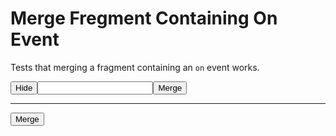 # Merge Fregment Containing On Event

Tests that merging a fragment containing an `on` event works.

<div>
  <div id="content" data-signals-hidden="false" data-show="!$hidden"><button data-on-click="$hidden = true" data-show="!$hidden" class="btn">Hide</button><input data-bind-name class="input input-bordered" /><button data-on-click="@get('/tests/merge_fragment_containing_on_event/data')" class="btn">Merge</button></div>
  <hr />
  <button id="clickable" data-on-click="@get('/tests/merge_fragment_containing_on_event/data')" class="btn">Merge</button>
  <pre data-text="ctx.signals.JSON()"></pre>
</div>